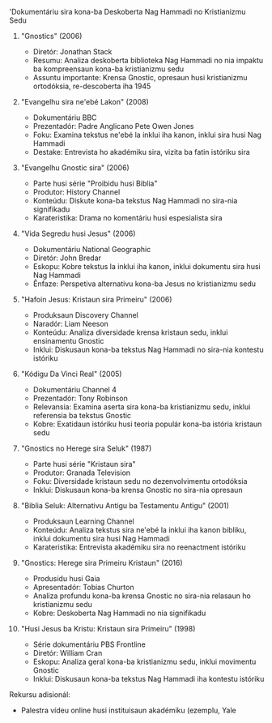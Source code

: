 'Dokumentáriu sira kona-ba Deskoberta Nag Hammadi no Kristianizmu Sedu

1. "Gnostics" (2006)
   - Diretór: Jonathan Stack
   - Resumu: Analiza deskoberta biblioteka Nag Hammadi no nia impaktu ba kompreensaun kona-ba kristianizmu sedu
   - Assuntu importante: Krensa Gnostic, opresaun husi kristianizmu ortodóksia, re-descoberta iha 1945

2. "Evangelhu sira ne'ebé Lakon" (2008)
   - Dokumentáriu BBC
   - Prezentadór: Padre Anglicano Pete Owen Jones
   - Foku: Examina tekstus ne'ebé la inklui iha kanon, inklui sira husi Nag Hammadi
   - Destake: Entrevista ho akadémiku sira, vizita ba fatin istóriku sira

3. "Evangelhu Gnostic sira" (2006)
   - Parte husi série "Proibidu husi Biblia"
   - Produtor: History Channel
   - Konteúdu: Diskute kona-ba tekstus Nag Hammadi no sira-nia signifikadu
   - Karateristika: Drama no komentáriu husi espesialista sira

4. "Vida Segredu husi Jesus" (2006)
   - Dokumentáriu National Geographic
   - Diretór: John Bredar
   - Eskopu: Kobre tekstus la inklui iha kanon, inklui dokumentu sira husi Nag Hammadi
   - Ênfaze: Perspetiva alternativu kona-ba Jesus no kristianizmu sedu

5. "Hafoin Jesus: Kristaun sira Primeiru" (2006)
   - Produksaun Discovery Channel
   - Naradór: Liam Neeson
   - Konteúdu: Analiza diversidade krensa kristaun sedu, inklui ensinamentu Gnostic
   - Inklui: Diskusaun kona-ba tekstus Nag Hammadi no sira-nia kontestu istóriku

6. "Kódigu Da Vinci Real" (2005)
   - Dokumentáriu Channel 4
   - Prezentadór: Tony Robinson
   - Relevansia: Examina aserta sira kona-ba kristianizmu sedu, inklui referensia ba tekstus Gnostic
   - Kobre: Exatidaun istóriku husi teoria populár kona-ba istória kristaun sedu

7. "Gnostics no Herege sira Seluk" (1987)
   - Parte husi série "Kristaun sira"
   - Produtor: Granada Television
   - Foku: Diversidade kristaun sedu no dezenvolvimentu ortodóksia
   - Inklui: Diskusaun kona-ba krensa Gnostic no sira-nia opresaun

8. "Biblia Seluk: Alternativu Antigu ba Testamentu Antigu" (2001)
   - Produksaun Learning Channel
   - Konteúdu: Analiza tekstus sira ne'ebé la inklui iha kanon bibliku, inklui dokumentu sira husi Nag Hammadi
   - Karateristika: Entrevista akadémiku sira no reenactment istóriku

9. "Gnostics: Herege sira Primeiru Kristaun" (2016)
   - Produsidu husi Gaia
   - Apresentadór: Tobias Churton
   - Analiza profundu kona-ba krensa Gnostic no sira-nia relasaun ho kristianizmu sedu
   - Kobre: Deskoberta Nag Hammadi no nia signifikadu

10. "Husi Jesus ba Kristu: Kristaun sira Primeiru" (1998)
    - Série dokumentáriu PBS Frontline
    - Diretór: William Cran
    - Eskopu: Analiza geral kona-ba kristianizmu sedu, inklui movimentu Gnostic
    - Inklui: Diskusaun kona-ba tekstus Nag Hammadi iha kontestu istóriku

Rekursu adisionál:
- Palestra vídeu online husi instituisaun akadémiku (ezemplu, Yale